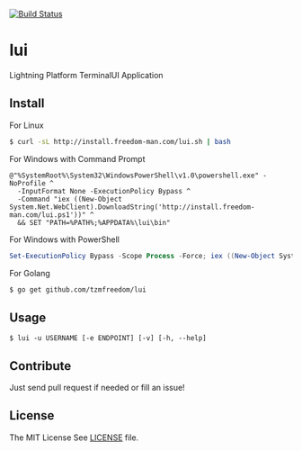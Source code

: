 [![Build Status](https://travis-ci.org/tzmfreedom/lui.svg?branch=master)](https://travis-ci.org/tzmfreedom/lui)

# lui

Lightning Platform TerminalUI Application

## Install

For Linux
```bash
$ curl -sL http://install.freedom-man.com/lui.sh | bash
```

For Windows with Command Prompt
```
@"%SystemRoot%\System32\WindowsPowerShell\v1.0\powershell.exe" -NoProfile ^
  -InputFormat None -ExecutionPolicy Bypass ^
  -Command "iex ((New-Object System.Net.WebClient).DownloadString('http://install.freedom-man.com/lui.ps1'))" ^
  && SET "PATH=%PATH%;%APPDATA%\lui\bin"
```

For Windows with PowerShell
```powershell
Set-ExecutionPolicy Bypass -Scope Process -Force; iex ((New-Object System.Net.WebClient).DownloadString('http://install.freedom-man.com/yasd.ps1'))
```

For Golang
```bash
$ go get github.com/tzmfreedom/lui
```

## Usage

```
$ lui -u USERNAME [-e ENDPOINT] [-v] [-h, --help]
```

## Contribute

Just send pull request if needed or fill an issue!

## License

The MIT License See [LICENSE](https://github.com/tzmfreedom/lui/blob/master/LICENSE) file.
